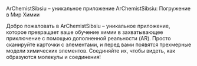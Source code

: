 
ArChemistSibsiu – уникальное приложение
ArChemistSibsiu: Погружение в Мир Химии

Добро пожаловать в ArChemistSibsiu – уникальное приложение, которое превращает ваше обучение химии в захватывающее приключение с помощью дополненной реальности (AR). Просто сканируйте карточки с элементами, и перед вами появятся трехмерные модели химических элементов. Соединяйте их, чтобы видеть, как образуются молекулы и соединения!
